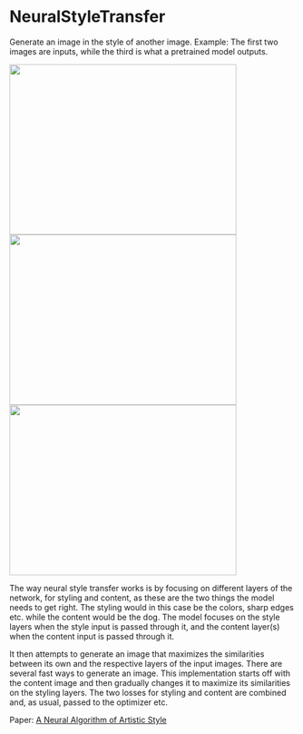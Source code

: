 # NeuralStyleTransfer
Generate an image in the style of another image. Example: The first two images are inputs, while the third is what a pretrained model outputs.

<img src="https://user-images.githubusercontent.com/62298758/190207476-9d0e03b3-80a7-4296-8e4e-782d2a620e3a.jpg" width="400" height="300"/>
<img src="https://user-images.githubusercontent.com/62298758/190207574-cc3514c4-d3c0-455e-a21b-e0f147d4f937.jpg" width="400" height="300"/>
<img src="https://user-images.githubusercontent.com/62298758/190207636-3c532a8f-37e5-4100-a32b-cfad662c345e.jpg" width="400" height="300"/>

The way neural style transfer works is by focusing on different layers of the network, for styling and content, as these are the two things the model needs to get right.
The styling would in this case be the colors, sharp edges etc. while the content would be the dog. The model focuses on the style layers when the style input is passed through it, and the content layer(s) when the content input is passed through it.

It then attempts to generate an image that maximizes the similarities between its own and the respective layers of the input images. There are several fast ways to generate an image. This implementation starts off with the content image and then gradually changes it to maximize its similarities on the styling layers. The two losses for styling and content are combined and, as usual, passed to the optimizer etc.

Paper: <a href="https://arxiv.org/abs/1508.06576">A Neural Algorithm of Artistic Style</a>
